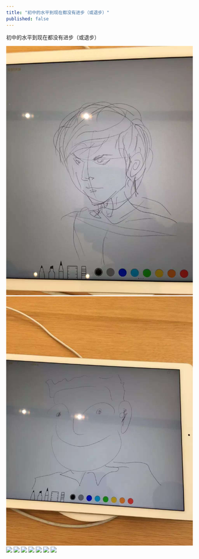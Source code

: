 ```yaml
---
title: "初中的水平到现在都没有进步（或退步）"
published: false
---
```

初中的水平到现在都没有进步（或退步）

![](./1.jpg)
![](./2.jpg)
![](./3.jpg)
![](./4.jpg)
![](./5.jpg)
![](./6.jpg)
![](./7.jpg)
![](./8.jpg)
![](./9.jpg)
